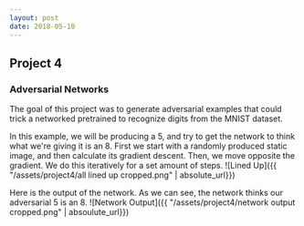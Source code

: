 ```yaml
---
layout: post
date: 2018-05-10
---
```



Project 4
---

### Adversarial Networks
The goal of this project was to generate adversarial examples that could trick a networked pretrained to recognize
digits from the MNIST dataset.

In this example, we will be producing a 5, and try to get the network to think what we're giving it is an 8.
First we start with a randomly produced static image, and then calculate its gradient descent.
Then, we move opposite the gradient. We do this iteratively for a set amount of steps.
![Lined Up]({{ "/assets/project4/all lined up cropped.png" | absolute_url}})

Here is the output of the network. As we can see, the network thinks our adversarial 5 is an 8.
![Network Output]({{ "/assets/project4/network output cropped.png" | absoulute_url}})







